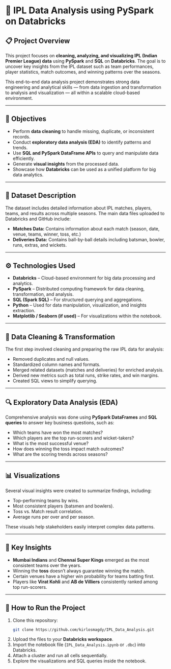# 🏏 IPL Data Analysis using PySpark on Databricks

## 📋 Project Overview
This project focuses on **cleaning, analyzing, and visualizing IPL (Indian Premier League) data** using **PySpark** and **SQL** on **Databricks**. The goal is to uncover key insights from the IPL dataset such as team performances, player statistics, match outcomes, and winning patterns over the seasons.

This end-to-end data analysis project demonstrates strong data engineering and analytical skills — from data ingestion and transformation to analysis and visualization — all within a scalable cloud-based environment.

---

## 🎯 Objectives
- Perform **data cleaning** to handle missing, duplicate, or inconsistent records.
- Conduct **exploratory data analysis (EDA)** to identify patterns and trends.
- Use **SQL and PySpark DataFrame APIs** to query and manipulate data efficiently.
- Generate **visual insights** from the processed data.
- Showcase how **Databricks** can be used as a unified platform for big data analytics.

---

## 🧩 Dataset Description
The dataset includes detailed information about IPL matches, players, teams, and results across multiple seasons. The main data files uploaded to Databricks and GitHub include:

- **Matches Data:** Contains information about each match (season, date, venue, teams, winner, toss, etc.)
- **Deliveries Data:** Contains ball-by-ball details including batsman, bowler, runs, extras, and wickets.

---

## ⚙️ Technologies Used
- **Databricks** – Cloud-based environment for big data processing and analytics.
- **PySpark** – Distributed computing framework for data cleaning, transformation, and analysis.
- **SQL (Spark SQL)** – For structured querying and aggregations.
- **Python** – Used for data manipulation, visualization, and insights extraction.
- **Matplotlib / Seaborn (if used)** – For visualizations within the notebook.

---

## 🧼 Data Cleaning & Transformation
The first step involved cleaning and preparing the raw IPL data for analysis:

- Removed duplicates and null values.
- Standardized column names and formats.
- Merged related datasets (matches and deliveries) for enriched analysis.
- Derived new metrics such as total runs, strike rates, and win margins.
- Created SQL views to simplify querying.

---

## 🔍 Exploratory Data Analysis (EDA)
Comprehensive analysis was done using **PySpark DataFrames** and **SQL queries** to answer key business questions, such as:

- Which teams have won the most matches?
- Which players are the top run-scorers and wicket-takers?
- What is the most successful venue?
- How does winning the toss impact match outcomes?
- What are the scoring trends across seasons?

---

## 📊 Visualizations
Several visual insights were created to summarize findings, including:
- Top-performing teams by wins.
- Most consistent players (batsmen and bowlers).
- Toss vs. Match result correlation.
- Average runs per over and per season.

These visuals help stakeholders easily interpret complex data patterns.

---

## 🧠 Key Insights
- **Mumbai Indians** and **Chennai Super Kings** emerged as the most consistent teams over the years.
- Winning the **toss** doesn’t always guarantee winning the match.
- Certain venues have a higher win probability for teams batting first.
- Players like **Virat Kohli** and **AB de Villiers** consistently ranked among top run-scorers.

---

## 🚀 How to Run the Project
1. Clone this repository:
   ```bash
   git clone https://github.com/kirlosmagdy/IPL_Data_Analysis.git
   ```
2. Upload the files to your **Databricks workspace**.
3. Import the notebook file (`IPL_Data_Analysis.ipynb` or `.dbc`) into Databricks.
4. Attach a cluster and run all cells sequentially.
5. Explore the visualizations and SQL queries inside the notebook.





